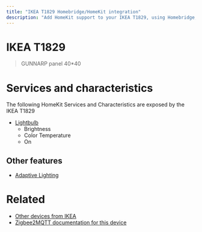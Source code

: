 ```yaml
---
title: "IKEA T1829 Homebridge/HomeKit integration"
description: "Add HomeKit support to your IKEA T1829, using Homebridge, Zigbee2MQTT and homebridge-z2m."
---
```

<!---
This file has been GENERATED using src/docgen/docgen.ts
DO NOT EDIT THIS FILE MANUALLY!
-->
# IKEA T1829
> GUNNARP panel 40*40


# Services and characteristics
The following HomeKit Services and Characteristics are exposed by
the IKEA T1829

* [Lightbulb](../../light.md)
  * Brightness
  * Color Temperature
  * On


## Other features
* [Adaptive Lighting](../../light.md)


# Related
* [Other devices from IKEA](../index.md#ikea)
* [Zigbee2MQTT documentation for this device](https://www.zigbee2mqtt.io/devices/T1829.html)